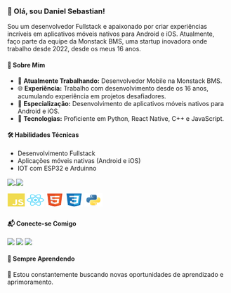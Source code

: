 ### 👋 Olá, sou Daniel Sebastian!

Sou um desenvolvedor Fullstack e apaixonado por criar experiências incríveis em aplicativos móveis nativos para Android e iOS. Atualmente, faço parte da equipe da Monstack BMS, uma startup inovadora onde trabalho desde 2022, desde os meus 16 anos.

#### 🚀 Sobre Mim

- 💼 **Atualmente Trabalhando:** Desenvolvedor Mobile na Monstack BMS.
- 🌐 **Experiência:** Trabalho com desenvolvimento desde os 16 anos, acumulando experiência em projetos desafiadores.
- 📱 **Especialização:** Desenvolvimento de aplicativos móveis nativos para Android e iOS.
- 🔧 **Tecnologias:** Proficiente em Python, React Native, C++ e JavaScript.
  
#### 🛠️ Habilidades Técnicas

- Desenvolvimento Fullstack
- Aplicações móveis nativas (Android e iOS)
- IOT com ESP32 e Arduinno
<!--
#### 📈 Projetos Destacados

1. **Nome do Projeto 1**
   - Descrição breve do projeto e suas contribuições.
   - Link para o repositório ou demo, se disponível.

2. **Nome do Projeto 2**
   - Descrição breve do projeto e suas contribuições.
   - Link para o repositório ou demo, se disponível.
-->

<a href="[https://github.com/anuraghazra/github-readme-stats](https://github.com/Daniel-SebastiaNC)">
  <img height=200 align="center" src="https://github-readme-stats.vercel.app/api?username=Daniel-SebastiaNC" />
</a>
<a href="[https://github.com/anuraghazra/convoychat](https://github.com/Daniel-SebastiaNC)">
  <img height=200 align="center" src="https://github-readme-stats.vercel.app/api/top-langs?username=Daniel-SebastiaNC&layout=compact&langs_count=8&card_width=300"/>
</a>

<div style="display: inline_block"><br>
  <img align="center" alt="Dandas-Js" height="30" width="40" src="https://raw.githubusercontent.com/devicons/devicon/master/icons/javascript/javascript-plain.svg">
  <img align="center" alt="Dandas-React" height="30" width="40" src="https://raw.githubusercontent.com/devicons/devicon/master/icons/react/react-original.svg">
  <img align="center" alt="Dandas-HTML" height="30" width="40" src="https://raw.githubusercontent.com/devicons/devicon/master/icons/html5/html5-original.svg">
  <img align="center" alt="Dandas-CSS" height="30" width="40" src="https://raw.githubusercontent.com/devicons/devicon/master/icons/css3/css3-original.svg">
  <img align="center" alt="Dandas-Python" height="30" width="40" src="https://raw.githubusercontent.com/devicons/devicon/master/icons/python/python-original.svg">
</div>

##
#### 📬 Conecte-se Comigo

<div> 
<!--  <a href="https://www.youtube.com/channel/UC_-uuuZbY0AAt9CViNzvc-Q" target="_blank"><img src="https://img.shields.io/badge/YouTube-FF0000?style=for-the-badge&logo=youtube&logoColor=white" target="_blank"></a> -->
  <a href="https://www.instagram.com/daniel_sebastianc?igsh=bnBwYm8zZTFidjRr" target="_blank"><img src="https://img.shields.io/badge/-Instagram-%23E4405F?style=for-the-badge&logo=instagram&logoColor=white" target="_blank"></a>
<!-- <a href="https://discord.gg/wagxzStdcR" target="_blank"><img src="https://img.shields.io/badge/Discord-7289DA?style=for-the-badge&logo=discord&logoColor=white" target="_blank"></a> -->
  <a href = "mailto:daniel.sebastian.nc@gmail.com"><img src="https://img.shields.io/badge/-Gmail-%23333?style=for-the-badge&logo=gmail&logoColor=white" target="_blank"></a>
  <a href="https://www.linkedin.com/in/daniel-sebastian-nunes-cavalcanti-306abb282" target="_blank"><img src="https://img.shields.io/badge/-LinkedIn-%230077B5?style=for-the-badge&logo=linkedin&logoColor=white" target="_blank"></a> 
  
</div>

#### 🌱 Sempre Aprendendo

🚀 Estou constantemente buscando novas oportunidades de aprendizado e aprimoramento.

